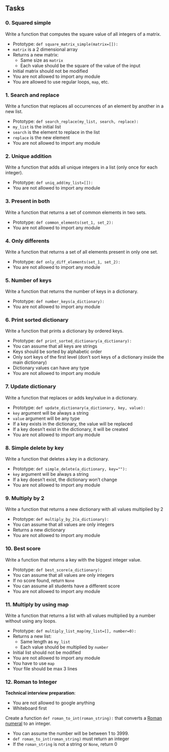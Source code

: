 ## Tasks

### 0. Squared simple

Write a function that computes the square value of all integers of a matrix.

-   Prototype:  `def square_matrix_simple(matrix=[]):`
-   `matrix`  is a 2 dimensional array
-   Returns a new matrix:
    -   Same size as  `matrix`
    -   Each value should be the square of the value of the input
-   Initial matrix should not be modified
-   You are not allowed to import any module
-   You are allowed to use regular loops,  `map`, etc.

### 1. Search and replace


Write a function that replaces all occurrences of an element by another in a new list.

-   Prototype:  `def search_replace(my_list, search, replace):`
-   `my_list`  is the initial list
-   `search`  is the element to replace in the list
-   `replace`  is the new element
-   You are not allowed to import any module

### 2. Unique addition


Write a function that adds all unique integers in a list (only once for each integer).

-   Prototype:  `def uniq_add(my_list=[]):`
-   You are not allowed to import any module

### 3. Present in both


Write a function that returns a set of common elements in two sets.

-   Prototype:  `def common_elements(set_1, set_2):`
-   You are not allowed to import any module

### 4. Only differents

Write a function that returns a set of all elements present in only one set.

-   Prototype:  `def only_diff_elements(set_1, set_2):`
-   You are not allowed to import any module

### 5. Number of keys

Write a function that returns the number of keys in a dictionary.

-   Prototype:  `def number_keys(a_dictionary):`
-   You are not allowed to import any module

### 6. Print sorted dictionary

Write a function that prints a dictionary by ordered keys.

-   Prototype:  `def print_sorted_dictionary(a_dictionary):`
-   You can assume that all keys are strings
-   Keys should be sorted by alphabetic order
-   Only sort keys of the first level (don’t sort keys of a dictionary inside the main dictionary)
-   Dictionary values can have any type
-   You are not allowed to import any module


### 7. Update dictionary

Write a function that replaces or adds key/value in a dictionary.

-   Prototype:  `def update_dictionary(a_dictionary, key, value):`
-   `key`  argument will be always a string
-   `value`  argument will be any type
-   If a key exists in the dictionary, the value will be replaced
-   If a key doesn’t exist in the dictionary, it will be created
-   You are not allowed to import any module

### 8. Simple delete by key

Write a function that deletes a key in a dictionary.

-   Prototype:  `def simple_delete(a_dictionary, key=""):`
-   `key`  argument will be always a string
-   If a key doesn’t exist, the dictionary won’t change
-   You are not allowed to import any module

### 9. Multiply by 2


Write a function that returns a new dictionary with all values multiplied by 2

-   Prototype:  `def multiply_by_2(a_dictionary):`
-   You can assume that all values are only integers
-   Returns a new dictionary
-   You are not allowed to import any module

### 10. Best score

Write a function that returns a key with the biggest integer value.

-   Prototype:  `def best_score(a_dictionary):`
-   You can assume that all values are only integers
-   If no score found, return  `None`
-   You can assume all students have a different score
-   You are not allowed to import any module

### 11. Multiply by using map


Write a function that returns a list with all values multiplied by a number without using any loops.

-   Prototype:  `def multiply_list_map(my_list=[], number=0):`
-   Returns a new list:
    -   Same length as  `my_list`
    -   Each value should be multiplied by  `number`
-   Initial list should not be modified
-   You are not allowed to import any module
-   You have to use  `map`
-   Your file should be max 3 lines

### 12. Roman to Integer

**Technical interview preparation**:

-   You are not allowed to google anything
-   Whiteboard first

Create a function  `def roman_to_int(roman_string):`  that converts a  [Roman numeral](https://intranet.alxswe.com/rltoken/oSuwqUrL0BL_hi4VqVvs_g "Roman numeral")  to an integer.

-   You can assume the number will be between 1 to 3999.
-   `def roman_to_int(roman_string)`  must return an integer
-   If the  `roman_string`  is not a string or  `None`, return 0


